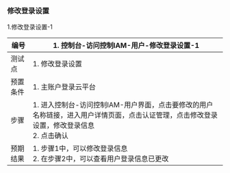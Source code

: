 ### 修改登录设置

1.修改登录设置-1

| 编号     | 1. 控制台-访问控制IAM-用户-修改登录设置-1                    |
| -------- | ------------------------------------------------------------ |
| 测试点   | 1. 修改登录设置                                              |
| 预置条件 | 1. 主账户登录云平台                                          |
| 步骤     | 1. 进入控制台-访问控制IAM-用户界面，点击要修改的用户名称链接，进入用户详情页面，点击认证管理，点击修改登录设置，修改登录信息<br>2. 点击确认 |
| 预期结果 | 1. 步骤1中，可以修改登录信息<br>2. 在步骤2中，可以查看用户登录信息已更改 |